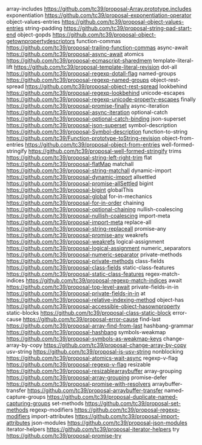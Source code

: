 array-includes https://github.com/tc39/proposal-Array.prototype.includes
exponentiation https://github.com/tc39/proposal-exponentiation-operator
object-values-entries https://github.com/tc39/proposal-object-values-entries
string-padding https://github.com/tc39/proposal-string-pad-start-end
object-gopds https://github.com/tc39/proposal-object-getownpropertydescriptors
function-commas https://github.com/tc39/proposal-trailing-function-commas
async-await https://github.com/tc39/proposal-async-await
atomics https://github.com/tc39/proposal-ecmascript-sharedmem
template-literal-lift https://github.com/tc39/proposal-template-literal-revision
dot-all https://github.com/tc39/proposal-regexp-dotall-flag
named-groups https://github.com/tc39/proposal-regexp-named-groups
object-rest-spread https://github.com/tc39/proposal-object-rest-spread
lookbehind https://github.com/tc39/proposal-regexp-lookbehind
unicode-escapes https://github.com/tc39/proposal-regexp-unicode-property-escapes
finally https://github.com/tc39/proposal-promise-finally
async-iteration https://github.com/tc39/proposal-async-iteration
optional-catch https://github.com/tc39/proposal-optional-catch-binding
json-superset https://github.com/tc39/proposal-json-superset
symbol-description https://github.com/tc39/proposal-Symbol-description
function-to-string https://github.com/tc39/Function-prototype-toString-revision
object-from-entries https://github.com/tc39/proposal-object-from-entries
well-formed-stringify https://github.com/tc39/proposal-well-formed-stringify
trims https://github.com/tc39/proposal-string-left-right-trim
flat https://github.com/tc39/proposal-flatMap
matchall https://github.com/tc39/proposal-string-matchall
dynamic-import https://github.com/tc39/proposal-dynamic-import
allsettled https://github.com/tc39/proposal-promise-allSettled
bigint https://github.com/tc39/proposal-bigint
globalThis https://github.com/tc39/proposal-global
for-in-mechanics https://github.com/tc39/proposal-for-in-order
chaining https://github.com/tc39/proposal-optional-chaining
nullish-coalescing https://github.com/tc39/proposal-nullish-coalescing
import-meta https://github.com/tc39/proposal-import-meta
replace-all https://github.com/tc39/proposal-string-replaceall
promise-any https://github.com/tc39/proposal-promise-any
weakrefs https://github.com/tc39/proposal-weakrefs
logical-assignment https://github.com/tc39/proposal-logical-assignment
numeric_separators https://github.com/tc39/proposal-numeric-separator
private-methods https://github.com/tc39/proposal-private-methods
class-fields https://github.com/tc39/proposal-class-fields
static-class-features https://github.com/tc39/proposal-static-class-features
regex-match-indices https://github.com/tc39/proposal-regexp-match-indices
await https://github.com/tc39/proposal-top-level-await
private-fields-in-in https://github.com/tc39/proposal-private-fields-in-in
at https://github.com/tc39/proposal-relative-indexing-method
object-has https://github.com/tc39/proposal-accessible-object-hasownproperty
static-blocks https://github.com/tc39/proposal-class-static-block
error-cause https://github.com/tc39/proposal-error-cause
find-last https://github.com/tc39/proposal-array-find-from-last
hashbang-grammar https://github.com/tc39/proposal-hashbang
symbols-weakmap https://github.com/tc39/proposal-symbols-as-weakmap-keys
change-array-by-copy https://github.com/tc39/proposal-change-array-by-copy
usv-string https://github.com/tc39/proposal-is-usv-string
nonblocking https://github.com/tc39/proposal-atomics-wait-async
regexp-v-flag https://github.com/tc39/proposal-regexp-v-flag
resizable https://github.com/tc39/proposal-resizablearraybuffer
array-grouping https://github.com/tc39/proposal-array-grouping
promise-defer https://github.com/tc39/proposal-promise-with-resolvers
arraybuffer-transfer https://github.com/tc39/proposal-arraybuffer-transfer
named-capture-groups https://github.com/tc39/proposal-duplicate-named-capturing-groups
set-methods https://github.com/tc39/proposal-set-methods
regexp-modifiers https://github.com/tc39/proposal-regexp-modifiers
import-attributes https://github.com/tc39/proposal-import-attributes
json-modules https://github.com/tc39/proposal-json-modules
iterator-helpers https://github.com/tc39/proposal-iterator-helpers
try https://github.com/tc39/proposal-promise-try

